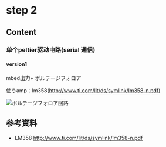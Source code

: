# step 2

## Content

### 单个peltier驱动电路(serial 通信)  

#### version1
mbed出力+ ボルテージフォロア

使うamp：lm358(http://www.ti.com/lit/ds/symlink/lm358-n.pdf)

![ボルテージフォロア回路](https://edmond123456.github.io/img/my_fig/cal1.JPG)














## 参考資料
- LM358 http://www.ti.com/lit/ds/symlink/lm358-n.pdf